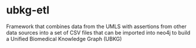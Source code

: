 # ubkg-etl
Framework that combines data from the UMLS with assertions from other data sources into a set of CSV files that can be imported into neo4j to build a Unified Biomedical Knowledge Graph (UBKG)
